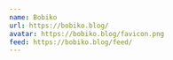 ```yaml
---
name: Bobiko
url: https://bobiko.blog/
avatar: https://bobiko.blog/favicon.png
feed: https://bobiko.blog/feed/
---
```

